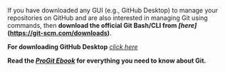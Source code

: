 If you have downloaded any GUI (e.g., GitHub Desktop) to manage your repositories on GitHub and are also interested in managing Git using commands, then **download the official Git Bash/CLI from *[here]*(https://git-scm.com/downloads)**.

**For downloading GitHub Desktop** *[click here](https://desktop.github.com/download/)*

**Read the *[ProGit Ebook](https://github.com/usman-pirzada/Installing-Git/raw/refs/heads/main/ProGit%20Ebook.pdf)* for everything you need to know about Git.**
